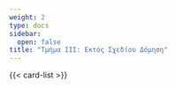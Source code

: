 ```yaml
---
weight: 2
type: docs
sidebar:
  open: false
title: "Τμήμα ΙΙΙ: Εκτός Σχεδίου Δόμηση"
---
```


{{< card-list >}}
